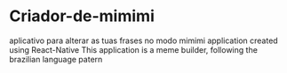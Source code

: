 # Criador-de-mimimi
aplicativo para alterar as tuas frases no modo mimimi
application created using React-Native
This application is a meme builder, following the brazilian language patern 

